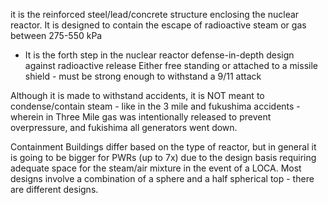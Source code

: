 it is the reinforced steel/lead/concrete structure enclosing the nuclear reactor. 
It is designed to contain the escape of radioactive steam or gas between 275-550 kPa
- It is the forth step in the nuclear reactor defense-in-depth design against radioactive release
Either free standing or attached to a missile shield - must be strong enough to withstand a 9/11 attack

Although it is made to withstand accidents, it is NOT meant to condense/contain steam - like in the 3 mile and fukushima accidents - wherein in Three Mile gas was intentionally released to prevent overpressure, and fukishima all generators went down. 

Containment Buildings differ based on the type of reactor, but in general it is going to be bigger for PWRs (up to 7x) due to the design basis requiring adequate space for the steam/air mixture in the event of a LOCA. Most designs involve a combination of a sphere and a half spherical top - there are different designs.   



